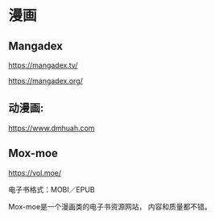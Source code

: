 # 漫画

## Mangadex

https://mangadex.tv/

https://mangadex.org/

## 动漫画: 

https://www.dmhuah.com

## Mox-moe

https://vol.moe/

电子书格式：MOBI／EPUB

Mox-moe是一个漫画类的电子书资源网站， 内容和质量都不错。

